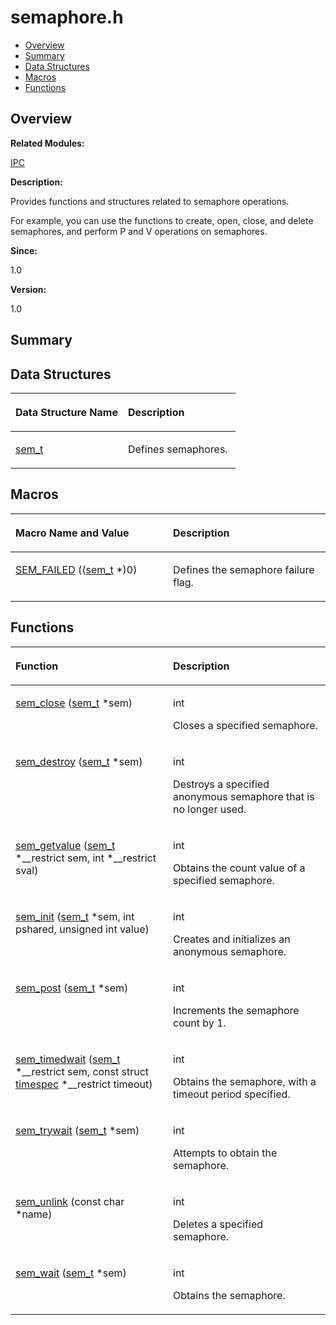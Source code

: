 # semaphore.h<a name="ZH-CN_TOPIC_0000001054748011"></a>

-   [Overview](#section240345738165629)
-   [Summary](#section65980240165629)
-   [Data Structures](#nested-classes)
-   [Macros](#define-members)
-   [Functions](#func-members)

## **Overview**<a name="section240345738165629"></a>

**Related Modules:**

[IPC](IPC.md)

**Description:**

Provides functions and structures related to semaphore operations. 

For example, you can use the functions to create, open, close, and delete semaphores, and perform P and V operations on semaphores.

**Since:**

1.0

**Version:**

1.0

## **Summary**<a name="section65980240165629"></a>

## Data Structures<a name="nested-classes"></a>

<a name="table154407341165629"></a>
<table><thead align="left"><tr id="row1085227233165629"><th class="cellrowborder" valign="top" width="50%" id="mcps1.1.3.1.1"><p id="p1330189677165629"><a name="p1330189677165629"></a><a name="p1330189677165629"></a>Data Structure Name</p>
</th>
<th class="cellrowborder" valign="top" width="50%" id="mcps1.1.3.1.2"><p id="p1907393431165629"><a name="p1907393431165629"></a><a name="p1907393431165629"></a>Description</p>
</th>
</tr>
</thead>
<tbody><tr id="row1542796773165629"><td class="cellrowborder" valign="top" width="50%" headers="mcps1.1.3.1.1 "><p id="p1890772681165629"><a name="p1890772681165629"></a><a name="p1890772681165629"></a><a href="sem_t.md">sem_t</a></p>
</td>
<td class="cellrowborder" valign="top" width="50%" headers="mcps1.1.3.1.2 "><p id="p1751123594165629"><a name="p1751123594165629"></a><a name="p1751123594165629"></a>Defines semaphores. </p>
</td>
</tr>
</tbody>
</table>

## Macros<a name="define-members"></a>

<a name="table1914520469165629"></a>
<table><thead align="left"><tr id="row624028882165629"><th class="cellrowborder" valign="top" width="50%" id="mcps1.1.3.1.1"><p id="p1099125961165629"><a name="p1099125961165629"></a><a name="p1099125961165629"></a>Macro Name and Value</p>
</th>
<th class="cellrowborder" valign="top" width="50%" id="mcps1.1.3.1.2"><p id="p1118680746165629"><a name="p1118680746165629"></a><a name="p1118680746165629"></a>Description</p>
</th>
</tr>
</thead>
<tbody><tr id="row1526626035165629"><td class="cellrowborder" valign="top" width="50%" headers="mcps1.1.3.1.1 "><p id="p1889972388165629"><a name="p1889972388165629"></a><a name="p1889972388165629"></a><a href="IPC.md#ga2ef55dcb46a51cb0f879f4c1724bdded">SEM_FAILED</a>   ((<a href="sem_t.md">sem_t</a> *)0)</p>
</td>
<td class="cellrowborder" valign="top" width="50%" headers="mcps1.1.3.1.2 "><p id="p1904886791165629"><a name="p1904886791165629"></a><a name="p1904886791165629"></a>Defines the semaphore failure flag. </p>
</td>
</tr>
</tbody>
</table>

## Functions<a name="func-members"></a>

<a name="table442627440165629"></a>
<table><thead align="left"><tr id="row1757094948165629"><th class="cellrowborder" valign="top" width="50%" id="mcps1.1.3.1.1"><p id="p297886683165629"><a name="p297886683165629"></a><a name="p297886683165629"></a>Function</p>
</th>
<th class="cellrowborder" valign="top" width="50%" id="mcps1.1.3.1.2"><p id="p1834298616165629"><a name="p1834298616165629"></a><a name="p1834298616165629"></a>Description</p>
</th>
</tr>
</thead>
<tbody><tr id="row451318583165629"><td class="cellrowborder" valign="top" width="50%" headers="mcps1.1.3.1.1 "><p id="p735852890165629"><a name="p735852890165629"></a><a name="p735852890165629"></a><a href="IPC.md#ga4e398fea1080fd7919e5c72ee94e2fc5">sem_close</a> (<a href="sem_t.md">sem_t</a> *sem)</p>
</td>
<td class="cellrowborder" valign="top" width="50%" headers="mcps1.1.3.1.2 "><p id="p1241336994165629"><a name="p1241336994165629"></a><a name="p1241336994165629"></a>int </p>
<p id="p1155406573165629"><a name="p1155406573165629"></a><a name="p1155406573165629"></a>Closes a specified semaphore. </p>
</td>
</tr>
<tr id="row2141705357165629"><td class="cellrowborder" valign="top" width="50%" headers="mcps1.1.3.1.1 "><p id="p1208449804165629"><a name="p1208449804165629"></a><a name="p1208449804165629"></a><a href="IPC.md#ga6bc9a7dd941a9b5e319715b767af5682">sem_destroy</a> (<a href="sem_t.md">sem_t</a> *sem)</p>
</td>
<td class="cellrowborder" valign="top" width="50%" headers="mcps1.1.3.1.2 "><p id="p736330363165629"><a name="p736330363165629"></a><a name="p736330363165629"></a>int </p>
<p id="p1674409459165629"><a name="p1674409459165629"></a><a name="p1674409459165629"></a>Destroys a specified anonymous semaphore that is no longer used. </p>
</td>
</tr>
<tr id="row223302149165629"><td class="cellrowborder" valign="top" width="50%" headers="mcps1.1.3.1.1 "><p id="p1114935275165629"><a name="p1114935275165629"></a><a name="p1114935275165629"></a><a href="IPC.md#ga934bcc3cbc0c67a9e3a8e7a43c023460">sem_getvalue</a> (<a href="sem_t.md">sem_t</a> *__restrict sem, int *__restrict sval)</p>
</td>
<td class="cellrowborder" valign="top" width="50%" headers="mcps1.1.3.1.2 "><p id="p774783707165629"><a name="p774783707165629"></a><a name="p774783707165629"></a>int </p>
<p id="p1160017535165629"><a name="p1160017535165629"></a><a name="p1160017535165629"></a>Obtains the count value of a specified semaphore. </p>
</td>
</tr>
<tr id="row1102550631165629"><td class="cellrowborder" valign="top" width="50%" headers="mcps1.1.3.1.1 "><p id="p469202087165629"><a name="p469202087165629"></a><a name="p469202087165629"></a><a href="IPC.md#ga532509bd8a6499f8193253192fb83a3d">sem_init</a> (<a href="sem_t.md">sem_t</a> *sem, int pshared, unsigned int value)</p>
</td>
<td class="cellrowborder" valign="top" width="50%" headers="mcps1.1.3.1.2 "><p id="p206682474165629"><a name="p206682474165629"></a><a name="p206682474165629"></a>int </p>
<p id="p715863595165629"><a name="p715863595165629"></a><a name="p715863595165629"></a>Creates and initializes an anonymous semaphore. </p>
</td>
</tr>
<tr id="row1129060033165629"><td class="cellrowborder" valign="top" width="50%" headers="mcps1.1.3.1.1 "><p id="p397032659165629"><a name="p397032659165629"></a><a name="p397032659165629"></a><a href="IPC.md#ga015dce85cab8477c679cc47968958247">sem_post</a> (<a href="sem_t.md">sem_t</a> *sem)</p>
</td>
<td class="cellrowborder" valign="top" width="50%" headers="mcps1.1.3.1.2 "><p id="p146048664165629"><a name="p146048664165629"></a><a name="p146048664165629"></a>int </p>
<p id="p487040262165629"><a name="p487040262165629"></a><a name="p487040262165629"></a>Increments the semaphore count by 1. </p>
</td>
</tr>
<tr id="row521893967165629"><td class="cellrowborder" valign="top" width="50%" headers="mcps1.1.3.1.1 "><p id="p246765020165629"><a name="p246765020165629"></a><a name="p246765020165629"></a><a href="IPC.md#ga9d832817226c594e7628e2cc7ed7d723">sem_timedwait</a> (<a href="sem_t.md">sem_t</a> *__restrict sem, const struct <a href="timespec.md">timespec</a> *__restrict timeout)</p>
</td>
<td class="cellrowborder" valign="top" width="50%" headers="mcps1.1.3.1.2 "><p id="p741852354165629"><a name="p741852354165629"></a><a name="p741852354165629"></a>int </p>
<p id="p1408902139165629"><a name="p1408902139165629"></a><a name="p1408902139165629"></a>Obtains the semaphore, with a timeout period specified. </p>
</td>
</tr>
<tr id="row959489698165629"><td class="cellrowborder" valign="top" width="50%" headers="mcps1.1.3.1.1 "><p id="p100441704165629"><a name="p100441704165629"></a><a name="p100441704165629"></a><a href="IPC.md#ga4de7a9a334b01b6373b017aaefa07cf0">sem_trywait</a> (<a href="sem_t.md">sem_t</a> *sem)</p>
</td>
<td class="cellrowborder" valign="top" width="50%" headers="mcps1.1.3.1.2 "><p id="p1436120981165629"><a name="p1436120981165629"></a><a name="p1436120981165629"></a>int </p>
<p id="p855198811165629"><a name="p855198811165629"></a><a name="p855198811165629"></a>Attempts to obtain the semaphore. </p>
</td>
</tr>
<tr id="row1516002372165629"><td class="cellrowborder" valign="top" width="50%" headers="mcps1.1.3.1.1 "><p id="p924757785165629"><a name="p924757785165629"></a><a name="p924757785165629"></a><a href="IPC.md#ga776256d1a473906f8b7490689bfcb75c">sem_unlink</a> (const char *name)</p>
</td>
<td class="cellrowborder" valign="top" width="50%" headers="mcps1.1.3.1.2 "><p id="p2096955246165629"><a name="p2096955246165629"></a><a name="p2096955246165629"></a>int </p>
<p id="p1755764254165629"><a name="p1755764254165629"></a><a name="p1755764254165629"></a>Deletes a specified semaphore. </p>
</td>
</tr>
<tr id="row1628592465165629"><td class="cellrowborder" valign="top" width="50%" headers="mcps1.1.3.1.1 "><p id="p518793873165629"><a name="p518793873165629"></a><a name="p518793873165629"></a><a href="IPC.md#gaad70020dca2241a2b78e272ca033271b">sem_wait</a> (<a href="sem_t.md">sem_t</a> *sem)</p>
</td>
<td class="cellrowborder" valign="top" width="50%" headers="mcps1.1.3.1.2 "><p id="p304798656165629"><a name="p304798656165629"></a><a name="p304798656165629"></a>int </p>
<p id="p865220836165629"><a name="p865220836165629"></a><a name="p865220836165629"></a>Obtains the semaphore. </p>
</td>
</tr>
</tbody>
</table>


